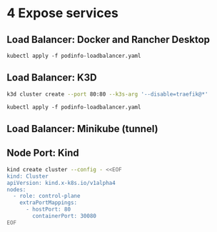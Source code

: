 # 4 Expose services

## Load Balancer: Docker and Rancher Desktop

`kubectl apply -f podinfo-loadbalancer.yaml`

## Load Balancer: K3D

```sh
k3d cluster create --port 80:80 --k3s-arg '--disable=traefik@*'
```

`kubectl apply -f podinfo-loadbalancer.yaml`

## Load Balancer: Minikube (tunnel)

## Node Port: Kind

```sh
kind create cluster --config - <<EOF
kind: Cluster
apiVersion: kind.x-k8s.io/v1alpha4
nodes:
  - role: control-plane
    extraPortMappings:
      - hostPort: 80
        containerPort: 30080
EOF
```
